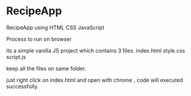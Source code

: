 # RecipeApp
RecipeApp using  HTML   CSS    JavaScript

Process to run on browser

its a simple vanilla JS project which contains 3 files. index.html style.css script.js

keep all the files on same folder.

just right click on index.html and open with chrome , code will executed successfully.
